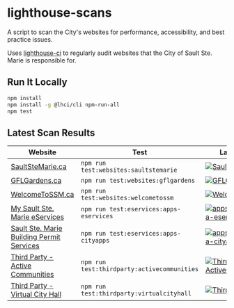 # lighthouse-scans

A script to scan the City's websites for performance, accessibility, and best practice issues.

Uses [lighthouse-ci](https://github.com/GoogleChrome/lighthouse-ci)
to regularly audit websites that the City of Sault Ste. Marie is responsible for.

## Run It Locally

```bash
npm install
npm install -g @lhci/cli npm-run-all
npm test
```

## Latest Scan Results

| Website                                                                                       | Test                                        | Latest Results                                                                                                                                                                                                                              |
| --------------------------------------------------------------------------------------------- | ------------------------------------------- | ------------------------------------------------------------------------------------------------------------------------------------------------------------------------------------------------------------------------------------------- |
| [SaultSteMarie.ca](https://saultstemarie.ca/)                                                 | `npm run test:websites:saultstemarie`       | [![SaultSteMarie.ca](https://github.com/cityssm/lighthouse-scans/workflows/SaultSteMarie.ca/badge.svg)](https://github.com/cityssm/lighthouse-scans/actions?query=workflow%3ASaultSteMarie.ca)                                              |
| [GFLGardens.ca](http://gflgardens.ca/)                                                        | `npm run test:websites:gflgardens`          | [![GFLGardens.ca](https://github.com/cityssm/lighthouse-scans/workflows/GFLGardens.ca/badge.svg)](https://github.com/cityssm/lighthouse-scans/actions?query=workflow%3AGFLGardens.ca)                                                       |
| [WelcomeToSSM.ca](https://welcometossm.com/)                                                  | `npm run test:websites:welcometossm`        | [![WelcomeToSSM.ca](https://github.com/cityssm/lighthouse-scans/workflows/WelcomeToSSM.ca/badge.svg)](https://github.com/cityssm/lighthouse-scans/actions?query=workflow%3AWelcomeToSSM.ca)                                                 |
| [My Sault Ste. Marie eServices](https://apps.saultstemarie.ca/eservices/)                     | `npm run test:eservices:apps-eservices`     | [![apps.saultstemarie.ca-eservices](https://github.com/cityssm/lighthouse-scans/workflows/apps.saultstemarie.ca-eservices/badge.svg)](https://github.com/cityssm/lighthouse-scans/actions?query=workflow%3Aapps.saultstemarie.ca-eservices) |
| [Sault Ste. Marie Building Permit Services](https://apps.saultstemarie.ca/cityapps/index.asp) | `npm run test:eservices:apps-cityapps`      | [![apps.saultstemarie.ca-cityapps](https://github.com/cityssm/lighthouse-scans/workflows/apps.saultstemarie.ca-cityapps/badge.svg)](https://github.com/cityssm/lighthouse-scans/actions?query=workflow%3Aapps.saultstemarie.ca-cityapps)    |
| [Third Party - Active Communities](https://ca.apm.activecommunities.com/saultstemarie/Home)   | `npm run test:thirdparty:activecommunities` | [![ThirdParty-ActiveCommunities](https://github.com/cityssm/lighthouse-scans/workflows/ThirdParty-ActiveCommunities/badge.svg)](https://github.com/cityssm/lighthouse-scans/actions?query=workflow%3AThirdParty-ActiveCommunities)          |
| [Third Party - Virtual City Hall](https://myfinance.saultstemarie.ca/vch/)                    | `npm run test:thirdparty:virtualcityhall`   | [![ThirdParty-VCH](https://github.com/cityssm/lighthouse-scans/workflows/ThirdParty-VCH/badge.svg)](https://github.com/cityssm/lighthouse-scans/actions?query=workflow%3AThirdParty-VCH)                                                    |
